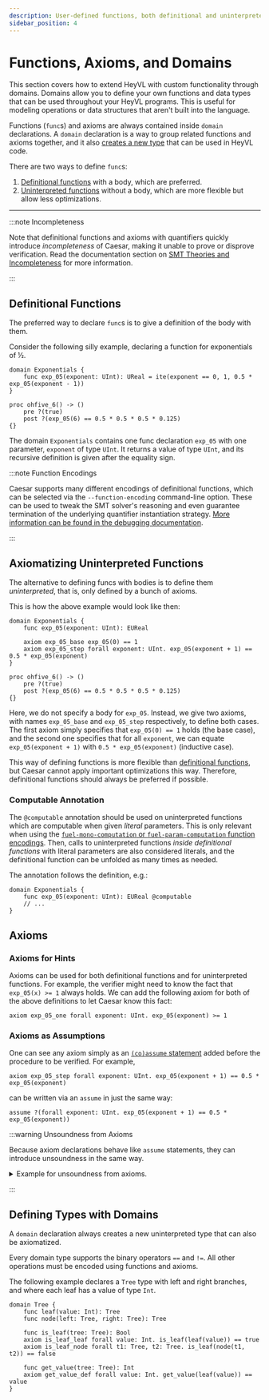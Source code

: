 ```yaml
---
description: User-defined functions, both definitional and uninterpreted with equality (EUF).
sidebar_position: 4
---
```


# Functions, Axioms, and Domains

This section covers how to extend HeyVL with custom functionality through domains.
Domains allow you to define your own functions and data types that can be used throughout your HeyVL programs.
This is useful for modeling operations or data structures that aren't built into the language.

Functions (`func`s) and axioms are always contained inside `domain` declarations.
A `domain` declaration is a way to group related functions and axioms together, and it also [creates a new type](#defining-types-with-domains) that can be used in HeyVL code.

There are two ways to define `func`s:
 1. [Definitional functions](#definitional-functions) with a body, which are preferred.
 2. [Uninterpreted functions](#axiomatizing-uninterpreted-functions) without a body, which are more flexible but allow less optimizations.

---

:::note Incompleteness

Note that definitional functions and axioms with quantifiers quickly introduce *incompleteness* of Caesar, making it unable to prove or disprove verification.
Read the documentation section on [SMT Theories and Incompleteness](../caesar/debugging.md#incompleteness) for more information.

:::

## Definitional Functions

The preferred way to declare `func`s is to give a definition of the body with them.

Consider the following silly example, declaring a function for exponentials of ½.
```heyvl
domain Exponentials {
    func exp_05(exponent: UInt): UReal = ite(exponent == 0, 1, 0.5 * exp_05(exponent - 1))
}

proc ohfive_6() -> ()
    pre ?(true)
    post ?(exp_05(6) == 0.5 * 0.5 * 0.5 * 0.125)
{}
```


The domain `Exponentials` contains one func declaration `exp_05` with one parameter, `exponent` of type `UInt`.
It returns a value of type `UInt`, and its recursive definition is given after the equality sign.

:::note Function Encodings

Caesar supports many different encodings of definitional functions, which can be selected via the `--function-encoding` command-line option.
These can be used to tweak the SMT solver's reasoning and even guarantee termination of the underlying quantifier instantiation strategy.
[More information can be found in the debugging documentation](../caesar/debugging.md#function-encodings-and-limited-functions).

:::


## Axiomatizing Uninterpreted Functions

The alternative to defining funcs with bodies is to define them *uninterpreted*, that is, only defined by a bunch of axioms.

This is how the above example would look like then:
```heyvl
domain Exponentials {
    func exp_05(exponent: UInt): EUReal

    axiom exp_05_base exp_05(0) == 1
    axiom exp_05_step forall exponent: UInt. exp_05(exponent + 1) == 0.5 * exp_05(exponent)
}

proc ohfive_6() -> ()
    pre ?(true)
    post ?(exp_05(6) == 0.5 * 0.5 * 0.5 * 0.125)
{}
```

Here, we do not specify a body for `exp_05`.
Instead, we give two axioms, with names `exp_05_base` and `exp_05_step` respectively, to define both cases.
The first axiom simply specifies that `exp_05(0) == 1` holds (the base case), and the second one specifies that for all `exponent`, we can equate `exp_05(exponent + 1)` with `0.5 * exp_05(exponent)` (inductive case).

This way of defining functions is more flexible than [definitional functions](#definitional-functions), but Caesar cannot apply important optimizations this way.
Therefore, definitional functions should always be preferred if possible.

### Computable Annotation

The `@computable` annotation should be used on uninterpreted functions which are computable when given *literal* parameters.
This is only relevant when using the [`fuel-mono-computation` or `fuel-param-computation` function encodings](../caesar/debugging.md#function-encodings-and-limited-functions).
Then, calls to uninterpreted functions *inside definitional functions* with literal parameters are also considered literals, and the definitional function can be unfolded as many times as needed.

The annotation follows the definition, e.g.:
```heyvl
domain Exponentials {
    func exp_05(exponent: UInt): EUReal @computable
    // ...
}
```

## Axioms

### Axioms for Hints

Axioms can be used for both definitional functions and for uninterpreted functions.
For example, the verifier might need to know the fact that `exp_05(x) >= 1` always holds.
We can add the following axiom for both of the above definitions to let Caesar know this fact:
```heyvl
axiom exp_05_one forall exponent: UInt. exp_05(exponent) >= 1
```

### Axioms as Assumptions

One can see any axiom simply as an [`(co)assume` statement](./statements.md) added before the procedure to be verified.
For example,
```heyvl
axiom exp_05_step forall exponent: UInt. exp_05(exponent + 1) == 0.5 * exp_05(exponent)
```
can be written via an `assume` in just the same way:
```heyvl
assume ?(forall exponent: UInt. exp_05(exponent + 1) == 0.5 * exp_05(exponent))
```

:::warning Unsoundness from Axioms

Because axiom declarations behave like `assume` statements, they can introduce unsoundness in the same way.

<details>
    <summary>Example for unsoundness from axioms.</summary>

    ```heyvl
    domain Unsound {
        axiom unsound false
    }

    proc wrong() -> ()
        pre ?(true)
        post ?(true)
    {
        assert ?(false)
    }
    ```
    The axiom `unsound` always evaluates to `false`.
    But for verification, Caesar assumes the axioms hold for all program states.
    In other words, Caesar only verifies the program states in which the axioms evaluate to `true`.
    Thus, Caesar does not verify any program state and the procedure `wrong` incorrectly verifies!

</details>

:::

## Defining Types with Domains

A `domain` declaration always creates a new uninterpreted type that can also be axiomatized.

Every domain type supports the binary operators `==` and `!=`.
All other operations must be encoded using functions and axioms.

The following example declares a `Tree` type with left and right branches, and where each leaf has a value of type `Int`.

```heyvl
domain Tree {
    func leaf(value: Int): Tree
    func node(left: Tree, right: Tree): Tree

    func is_leaf(tree: Tree): Bool
    axiom is_leaf_leaf forall value: Int. is_leaf(leaf(value)) == true
    axiom is_leaf_node forall t1: Tree, t2: Tree. is_leaf(node(t1, t2)) == false

    func get_value(tree: Tree): Int
    axiom get_value_def forall value: Int. get_value(leaf(value)) == value
}
```
